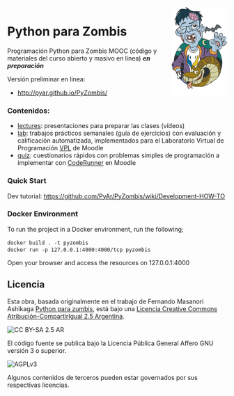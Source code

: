 <img src="/_sources/lectures/img/TWP05_001.jpeg" width="25%" height="25%" align="right">

# Python para Zombis

Programación Python para Zombis MOOC (código y materiales del curso abierto y masivo en linea) ***en preparación***

Versión preliminar en linea:

 * http://pyar.github.io/PyZombis/

### Contenidos:

 * [lectures](/_sources/lectures): presentaciones para preparar las clases (vídeos)
 * [lab](lab): trabajos prácticos semanales (guía de ejercicios) con evaluación y calificación automatizada, implementados para el Laboratorio Virtual de Programación [VPL](http://vpl.dis.ulpgc.es/) de Moodle
 * [quiz](/_sources/quiz): cuestionarios rápidos con problemas simples de programación a implementar con [CodeRunner](http://coderunner.org.nz/) en Moodle

### Quick Start

Dev tutorial: https://github.com/PyAr/PyZombis/wiki/Development-HOW-TO

### Docker Environment

To run the project in a Docker environment, run the following;

```
docker build . -t pyzombis
docker run -p 127.0.0.1:4000:4000/tcp pyzombis

```

Open your browser and access the resources on 127.0.0.1:4000

## Licencia

Esta obra, basada originalmente en el trabajo de Fernando Masanori Ashikaga
[Python para zumbis](http://pycursos.com/python-para-zumbis/), está bajo una 
[Licencia Creative Commons Atribución-CompartirIgual 2.5 Argentina](http://creativecommons.org/licenses/by-sa/2.5/ar/).

![CC BY-SA 2.5 AR](https://i.creativecommons.org/l/by-sa/2.5/ar/88x31.png)

El código fuente se publica bajo la Licencia Pública General Affero GNU versión 3 o superior.

![AGPLv3](http://www.gnu.org/graphics/agplv3-155x51.png)

Algunos contenidos de terceros pueden estar governados por sus respectivas licencias.


